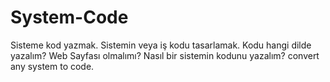 # System-Code
Sisteme kod yazmak.
Sistemin veya iş kodu tasarlamak.
Kodu hangi dilde yazalım? 
Web Sayfası olmalımı?
Nasıl bir sistemin kodunu yazalım?
convert any system to code.
